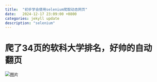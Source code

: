 ```yaml
---
title:  "初步学会使用selenium爬取动态网页"
date:   2024-12-17 23:09:00 +0800
categories: jekyll update
description: "selenium"
---
```


# 爬了34页的软科大学排名，好帅的自动翻页

![图片]({{site.baseurl}}/assets/img/2024121701.jpg)
